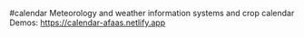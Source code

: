 #calendar
Meteorology and weather information systems and crop calendar
Demos: https://calendar-afaas.netlify.app

